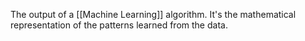 The output of a [[Machine Learning]] algorithm.
It's the mathematical representation of the patterns learned from the data.
